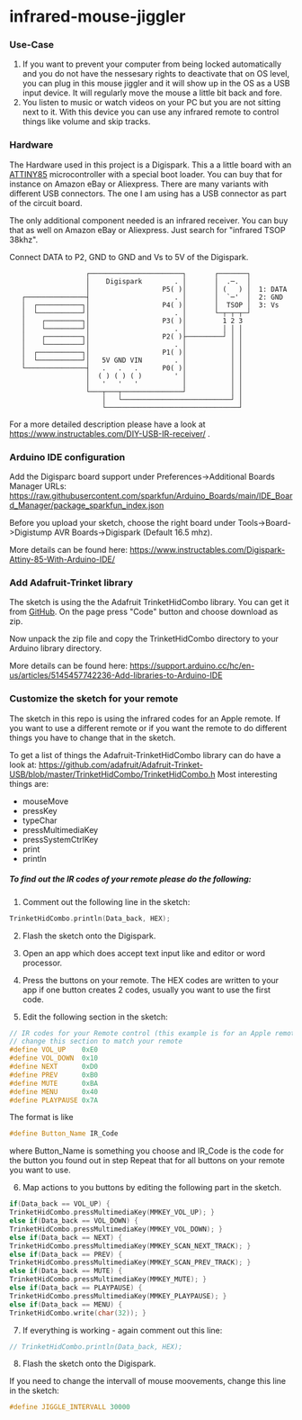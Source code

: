 # infrared-mouse-jiggler

### Use-Case

1. If you want to prevent your computer from being locked automatically and you do not have the nessesary rights to deactivate that on OS level, you can plug in this mouse jiggler and it will show up in the OS as a USB input device. It will regularly move the mouse a little bit back and fore.
2. You listen to music or watch videos on your PC but you are not sitting next to it. With this device you can use any infrared remote to control things like volume and skip tracks.

### Hardware

The Hardware used in this project is a Digispark. This a a little board with an [ATTINY85](https://www.microchip.com/en-us/product/attiny85) microcontroller with a special boot loader. You can buy that for instance on Amazon eBay or Aliexpress. There are many variants with different USB connectors. The one I am using has a USB connector as part of the circuit board.

The only additional component needed is an infrared receiver. You can buy that as well on Amazon eBay or Aliexpress. Just search for "infrared TSOP 38khz".

Connect DATA to P2, GND to GND and Vs to 5V of the Digispark.

```
                   ┌───────────────────────┐       ┌───────┐
                   │    Digispark        . │       │  .─.  │
                   │                  P5( )│       │ (   ) │  1: DATA
   ┌───────────────┤                     . │       │  `─'  │  2: GND
   │  ┌───────────┐│                  P4( )│       │  TSOP │  3: Vs
   │  └───────────┘│                     . │       └─┬─┬─┬─┘
   │    ┌─────────┐│                  P3( )│         1 2 3
   │    └─────────┘│                     . │         │ │ │
   │    ┌─────────┐│                  P2( )├─────────┘ │ │
   │    └─────────┘│                     . │           │ │
   │  ┌───────────┐│                  P1( )│           │ │    
   │  └───────────┘│   5V GND VIN        . │           │ │
   └───────────────┤   .   .   .      P0( )│           │ │
                   │  ( ) ( ) ( )        ' │           │ │
                   │   '   '   '           │           │ │
                   └───┬───┬───────────────┘           │ │
                       │   └───────────────────────────┘ │
                       └─────────────────────────────────┘
```

For a more detailed description please have a look at https://www.instructables.com/DIY-USB-IR-receiver/ .

### Arduino IDE configuration

Add the Digisparc board support under Preferences->Additional Boards Manager URLs: https://raw.githubusercontent.com/sparkfun/Arduino_Boards/main/IDE_Board_Manager/package_sparkfun_index.json

Before you upload your sketch, choose the right board under Tools->Board->Digistump AVR Boards->Digispark (Default 16.5 mhz).

More details can be found here: https://www.instructables.com/Digispark-Attiny-85-With-Arduino-IDE/

### Add Adafruit-Trinket library

The sketch is using the the Adafruit TrinketHidCombo library. You can get it from [GitHub](https://github.com/adafruit/Adafruit-Trinket-USB/tree/master). On the page press "Code" button and choose download as zip.

Now unpack the zip file and copy the TrinketHidCombo directory to your Arduino library directory.

More details can be found here: https://support.arduino.cc/hc/en-us/articles/5145457742236-Add-libraries-to-Arduino-IDE

### Customize the sketch for your remote

The sketch in this repo is using the infrared codes for an Apple remote. If you want to use a different remote or if you want the remote to do different things you have to change that in the sketch.

To get a list of things the Adafruit-TrinketHidCombo library can do have a look at: https://github.com/adafruit/Adafruit-Trinket-USB/blob/master/TrinketHidCombo/TrinketHidCombo.h Most interesting things are:

- mouseMove
- pressKey
- typeChar
- pressMultimediaKey
- pressSystemCtrlKey
- print
- println

##### To find out the IR codes of your remote please do the following:

1. Comment out the following line in the sketch:

  ```c++
TrinketHidCombo.println(Data_back, HEX);
  ```

2. Flash the sketch onto the Digispark.

3. Open an app which does accept text input like and editor or word processor.

4. Press the buttons on your remote. The HEX codes are written to your app if one button creates 2 codes, usually you want to use the first code.

5. Edit the following section in the sketch:

  ```c++
// IR codes for your Remote control (this example is for an Apple remote)
// change this section to match your remote
#define VOL_UP    0xE0
#define VOL_DOWN  0x10
#define NEXT      0xD0
#define PREV      0xB0
#define MUTE      0xBA
#define MENU      0x40
#define PLAYPAUSE 0x7A
  ```

  The format is like

  ```c++
#define Button_Name IR_Code
  ```
where Button_Name is something you choose and IR_Code is the code for the button you found out in step
Repeat that for all buttons on your remote you want to use.

6. Map actions to you buttons by editing the following part in the sketch.

  ```c++
if(Data_back == VOL_UP) {
 TrinketHidCombo.pressMultimediaKey(MMKEY_VOL_UP); }
else if(Data_back == VOL_DOWN) {
 TrinketHidCombo.pressMultimediaKey(MMKEY_VOL_DOWN); }
else if(Data_back == NEXT) {
 TrinketHidCombo.pressMultimediaKey(MMKEY_SCAN_NEXT_TRACK); }
else if(Data_back == PREV) {
 TrinketHidCombo.pressMultimediaKey(MMKEY_SCAN_PREV_TRACK); }
else if(Data_back == MUTE) {
 TrinketHidCombo.pressMultimediaKey(MMKEY_MUTE); }
else if(Data_back == PLAYPAUSE) {
 TrinketHidCombo.pressMultimediaKey(MMKEY_PLAYPAUSE); }
else if(Data_back == MENU) {
 TrinketHidCombo.write(char(32)); }
  ```

7. If everything is working - again comment out this line:

  ```c++
// TrinketHidCombo.println(Data_back, HEX);
  ```

8. Flash the sketch onto the Digispark.

If you need to change the intervall of mouse moovements, change this line in the sketch:

  ```c++
#define JIGGLE_INTERVALL 30000
  ```

